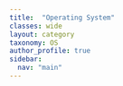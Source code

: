 ```yaml
---
title:  "Operating System"
classes: wide
layout: category
taxonomy: OS
author_profile: true
sidebar:
  nav: "main"
---
```


